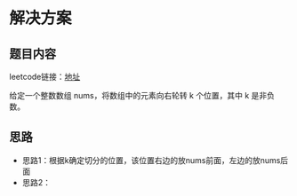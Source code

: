 # 解决方案
## 题目内容
leetcode链接：[地址](https://leetcode.cn/problems/rotate-array)

给定一个整数数组 nums，将数组中的元素向右轮转 k 个位置，其中 k 是非负数。
## 思路
- 思路1：根据k确定切分的位置，该位置右边的放nums前面，左边的放nums后面
- 思路2：